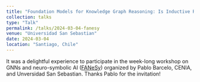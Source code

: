 ```yaml
---
title: "Foundation Models for Knowledge Graph Reasoning: Is Inductive Reasoning Solved?"
collection: talks
type: "Talk"
permalink: /talks/2024-03-04-fanesy
venue: "Universidad San Sebastian"
date: 2024-03-04
location: "Santiago, Chile"
---
```


It was a delightful experience to participate in the week-long workshop on GNNs and neuro-symbolic AI ([FANeSy](https://sites.google.com/view/fanesy-2024/main)) organized by Pablo Barcelo, CENIA, and Unversidad San Sebastian. Thanks Pablo for the invitation!
